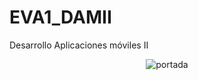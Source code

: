 # EVA1_DAMII
Desarrollo Aplicaciones móviles II
<!DOCTYPE html>
<html>
  <head>
    <meta charset="utf-8">
    <title>Calculadora de figuras geometricas</title>
  </head>
  <body>
    <div align="center">
    <img src="images/calculadora1.png" alt="portada">
    </div>
  </body>
</html>
